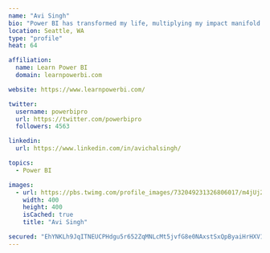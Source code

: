 ```yaml
---
name: "Avi Singh"
bio: "Power BI has transformed my life, multiplying my impact manifold. Now I am on a mission to spread the word and share the knowledge"
location: Seattle, WA
type: "profile"
heat: 64

affiliation:
  name: Learn Power BI
  domain: learnpowerbi.com

website: https://www.learnpowerbi.com/

twitter:
  username: powerbipro
  url: https://twitter.com/powerbipro
  followers: 4563

linkedin:
  url: https://www.linkedin.com/in/avichalsingh/

topics:
  - Power BI

images:
  - url: https://pbs.twimg.com/profile_images/732049231326806017/m4jUj2Lu_400x400.jpg
    width: 400
    height: 400
    isCached: true
    title: "Avi Singh"

secured: "EhYNKLh9JqITNEUCPHdgu5r652ZqMNLcMt5jvfG8e0NAxstSxQpByaiHrHXV14CNqKiA6So2FDYssV5UC4sBLoQkCv75RocVNFNjt44gdiGmEdOEAI24hKvS+/rsEtUlttzoggY3Jiug+wfgo7ug4y5v6Tlsbh4aXtIfP8a1w1Qw/AGTx6N/AAe6WLkZ5BRl8+Yavj+KzUuTNOoUXI0TRG2q4w7buLO8msPjcz4zwFlXEOwFHKjnVdNqJy/FG/t+B0UD+/y6VsYTpe38RV6sYmRq85vnh2ZikAT4XQ3T8581R8neUopLXQSipM07dMSfBdVpvCTvlWdoNcgKVirz6GRzdRyfjUu0EzK02bsXYKRVSrN6Cigs2Vki5piNUtwzH9wB26HYNDDOqEwCsSBctA==;99ZAIpz1trucGVw8zhqLsA=="
---
```


